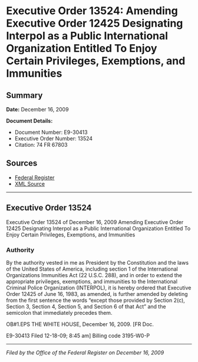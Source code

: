 # Executive Order 13524: Amending Executive Order 12425 Designating Interpol as a Public International Organization Entitled To Enjoy Certain Privileges, Exemptions, and Immunities

## Summary

**Date:** December 16, 2009

**Document Details:**
- Document Number: E9-30413
- Executive Order Number: 13524
- Citation: 74 FR 67803

## Sources
- [Federal Register](https://www.federalregister.gov/documents/2009/12/21/E9-30413/amending-executive-order-12425-designating-interpol-as-a-public-international-organization-entitled)
- [XML Source](https://www.federalregister.gov/documents/full_text/xml/2009/12/21/E9-30413.xml)

---

## Executive Order 13524

Executive Order 13524 of December 16, 2009
Amending Executive Order 12425 Designating Interpol as a Public International Organization Entitled To Enjoy Certain Privileges, Exemptions, and Immunities
### Authority

By the authority vested in me as President by the Constitution and the laws of the United States of America, including section 1 of the International Organizations Immunities Act (22 U.S.C. 288), and in order to extend the appropriate privileges, exemptions, and immunities to the International Criminal Police Organization (INTERPOL), it is hereby ordered that Executive Order 12425 of June 16, 1983, as amended, is further amended by deleting from the first sentence the words “except those provided by Section 2(c), Section 3, Section 4, Section 5, and Section 6 of that Act” and the semicolon that immediately precedes them.

OB#1.EPS
THE WHITE HOUSE,
December 16, 2009.
[FR Doc.

E9-30413
Filed 12-18-09; 8:45 am]
Billing code 3195-W0-P

---

*Filed by the Office of the Federal Register on December 16, 2009*
